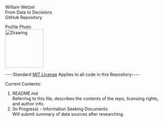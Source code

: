 William Wetzel  
From Data to Decisions  
GitHub Repository
<figcaption>Profile Photo</figcaption>
<img src="http://3.bp.blogspot.com/-ygK-CnPnDZI/VXpKGaD4MCI/AAAAAAAAAMI/zdZu9rmjBUg/s1600/gorilla.jpg" alt="Drawing" style="width: 125px;"/>  
  
  
----Standard [MIT License](https://opensource.org/licenses/MIT) Applies to all code in this Repository---- 
  
    
   Current Contents:

1. README.md  
  Referring to this file, describes the contents of the repo, licensing rights, and author info.
2. (In Progress) - Information Seeking Documents  
  Will submit summary of data sources after researching
